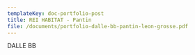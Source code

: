 ```yaml
---
templateKey: doc-portfolio-post
title: REI HABITAT - Pantin
file: /documents/portfolio-dalle-bb-pantin-leon-grosse.pdf
---
```

DALLE BB